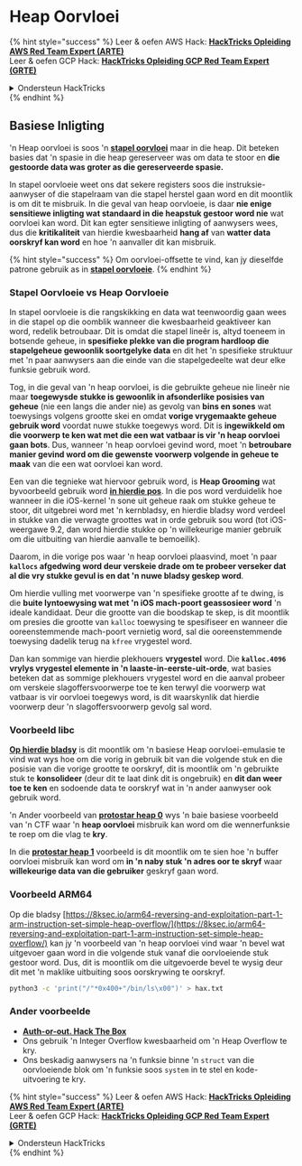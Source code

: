 # Heap Oorvloei

{% hint style="success" %}
Leer & oefen AWS Hack: <img src="/.gitbook/assets/arte.png" alt="" data-size="line">[**HackTricks Opleiding AWS Red Team Expert (ARTE)**](https://training.hacktricks.xyz/courses/arte)<img src="/.gitbook/assets/arte.png" alt="" data-size="line">\
Leer & oefen GCP Hack: <img src="/.gitbook/assets/grte.png" alt="" data-size="line">[**HackTricks Opleiding GCP Red Team Expert (GRTE)**<img src="/.gitbook/assets/grte.png" alt="" data-size="line">](https://training.hacktricks.xyz/courses/grte)

<details>

<summary>Ondersteun HackTricks</summary>

* Kontroleer die [**inskrywingsplanne**](https://github.com/sponsors/carlospolop)!
* **Sluit aan by die** 💬 [**Discord-groep**](https://discord.gg/hRep4RUj7f) of die [**telegram-groep**](https://t.me/peass) of **volg** ons op **Twitter** 🐦 [**@hacktricks\_live**](https://twitter.com/hacktricks\_live)**.**
* **Deel hacktruuks deur PR's in te dien by die** [**HackTricks**](https://github.com/carlospolop/hacktricks) en [**HackTricks Cloud**](https://github.com/carlospolop/hacktricks-cloud) github-opslag.

</details>
{% endhint %}

## Basiese Inligting

'n Heap oorvloei is soos 'n [**stapel oorvloei**](../stack-overflow/) maar in die heap. Dit beteken basies dat 'n spasie in die heap gereserveer was om data te stoor en **die gestoorde data was groter as die gereserveerde spasie.**

In stapel oorvloeie weet ons dat sekere registers soos die instruksie-aanwyser of die stapelraam van die stapel herstel gaan word en dit moontlik is om dit te misbruik. In die geval van heap oorvloeie, is daar **nie enige sensitiewe inligting wat standaard in die heapstuk gestoor word nie** wat oorvloei kan word. Dit kan egter sensitiewe inligting of aanwysers wees, dus die **kritikaliteit** van hierdie kwesbaarheid **hang af** van **watter data oorskryf kan word** en hoe 'n aanvaller dit kan misbruik.

{% hint style="success" %}
Om oorvloei-offsette te vind, kan jy dieselfde patrone gebruik as in [**stapel oorvloeie**](../stack-overflow/#finding-stack-overflows-offsets).
{% endhint %}

### Stapel Oorvloeie vs Heap Oorvloeie

In stapel oorvloeie is die rangskikking en data wat teenwoordig gaan wees in die stapel op die oomblik wanneer die kwesbaarheid geaktiveer kan word, redelik betroubaar. Dit is omdat die stapel lineêr is, altyd toeneem in botsende geheue, in **spesifieke plekke van die program hardloop die stapelgeheue gewoonlik soortgelyke data** en dit het 'n spesifieke struktuur met 'n paar aanwysers aan die einde van die stapelgedeelte wat deur elke funksie gebruik word.

Tog, in die geval van 'n heap oorvloei, is die gebruikte geheue nie lineêr nie maar **toegewysde stukke is gewoonlik in afsonderlike posisies van geheue** (nie een langs die ander nie) as gevolg van **bins en sones** wat toewysings volgens grootte skei en omdat **vorige vrygemaakte geheue gebruik word** voordat nuwe stukke toegewys word. Dit is **ingewikkeld om die voorwerp te ken wat met die een wat vatbaar is vir 'n heap oorvloei gaan bots**. Dus, wanneer 'n heap oorvloei gevind word, moet 'n **betroubare manier gevind word om die gewenste voorwerp volgende in geheue te maak** van die een wat oorvloei kan word.

Een van die tegnieke wat hiervoor gebruik word, is **Heap Grooming** wat byvoorbeeld gebruik word [**in hierdie pos**](https://azeria-labs.com/grooming-the-ios-kernel-heap/). In die pos word verduidelik hoe wanneer in die iOS-kernel 'n sone uit geheue raak om stukke geheue te stoor, dit uitgebrei word met 'n kernbladsy, en hierdie bladsy word verdeel in stukke van die verwagte groottes wat in orde gebruik sou word (tot iOS-weergawe 9.2, dan word hierdie stukke op 'n willekeurige manier gebruik om die uitbuiting van hierdie aanvalle te bemoeilik).

Daarom, in die vorige pos waar 'n heap oorvloei plaasvind, moet 'n paar **`kallocs` afgedwing word deur verskeie drade om te probeer verseker dat al die vry stukke gevul is en dat 'n nuwe bladsy geskep word**.

Om hierdie vulling met voorwerpe van 'n spesifieke grootte af te dwing, is die **buite lyntoewysing wat met 'n iOS mach-poort geassosieer word** 'n ideale kandidaat. Deur die grootte van die boodskap te skep, is dit moontlik om presies die grootte van `kalloc` toewysing te spesifiseer en wanneer die ooreenstemmende mach-poort vernietig word, sal die ooreenstemmende toewysing dadelik terug na `kfree` vrygestel word.

Dan kan sommige van hierdie plekhouers **vrygestel** word. Die **`kalloc.4096` vrylys vrygestel elemente in 'n laaste-in-eerste-uit-orde**, wat basies beteken dat as sommige plekhouers vrygestel word en die aanval probeer om verskeie slagoffersvoorwerpe toe te ken terwyl die voorwerp wat vatbaar is vir oorvloei toegewys word, is dit waarskynlik dat hierdie voorwerp deur 'n slagoffersvoorwerp gevolg sal word.

### Voorbeeld libc

[**Op hierdie bladsy**](https://guyinatuxedo.github.io/27-edit\_free\_chunk/heap\_consolidation\_explanation/index.html) is dit moontlik om 'n basiese Heap oorvloei-emulasie te vind wat wys hoe om die vorig in gebruik bit van die volgende stuk en die posisie van die vorige grootte te oorskryf, dit is moontlik om 'n gebruikte stuk te **konsolideer** (deur dit te laat dink dit is ongebruik) en **dit dan weer toe te ken** en sodoende data te oorskryf wat in 'n ander aanwyser ook gebruik word.

'n Ander voorbeeld van [**protostar heap 0**](https://guyinatuxedo.github.io/24-heap\_overflow/protostar\_heap0/index.html) wys 'n baie basiese voorbeeld van 'n CTF waar 'n **heap oorvloei** misbruik kan word om die wennerfunksie te roep om die vlag te **kry**.

In die [**protostar heap 1**](https://guyinatuxedo.github.io/24-heap\_overflow/protostar\_heap1/index.html) voorbeeld is dit moontlik om te sien hoe 'n buffer oorvloei misbruik kan word om **in 'n naby stuk 'n adres oor te skryf** waar **willekeurige data van die gebruiker** geskryf gaan word.

### Voorbeeld ARM64

Op die bladsy [https://8ksec.io/arm64-reversing-and-exploitation-part-1-arm-instruction-set-simple-heap-overflow/](https://8ksec.io/arm64-reversing-and-exploitation-part-1-arm-instruction-set-simple-heap-overflow/) kan jy 'n voorbeeld van 'n heap oorvloei vind waar 'n bevel wat uitgevoer gaan word in die volgende stuk vanaf die oorvloeiende stuk gestoor word. Dus, dit is moontlik om die uitgevoerde bevel te wysig deur dit met 'n maklike uitbuiting soos oorskrywing te oorskryf.
```bash
python3 -c 'print("/"*0x400+"/bin/ls\x00")' > hax.txt
```
### Ander voorbeelde

* [**Auth-or-out. Hack The Box**](https://7rocky.github.io/en/ctf/htb-challenges/pwn/auth-or-out/)
* Ons gebruik 'n Integer Overflow kwesbaarheid om 'n Heap Overflow te kry.
* Ons beskadig aanwysers na 'n funksie binne 'n `struct` van die oorvloeiende blok om 'n funksie soos `system` in te stel en kode-uitvoering te kry.

{% hint style="success" %}
Leer & oefen AWS Hack: <img src="/.gitbook/assets/arte.png" alt="" data-size="line">[**HackTricks Opleiding AWS Red Team Expert (ARTE)**](https://training.hacktricks.xyz/courses/arte)<img src="/.gitbook/assets/arte.png" alt="" data-size="line">\
Leer & oefen GCP Hack: <img src="/.gitbook/assets/grte.png" alt="" data-size="line">[**HackTricks Opleiding GCP Red Team Expert (GRTE)**<img src="/.gitbook/assets/grte.png" alt="" data-size="line">](https://training.hacktricks.xyz/courses/grte)

<details>

<summary>Ondersteun HackTricks</summary>

* Kyk na die [**inskrywingsplanne**](https://github.com/sponsors/carlospolop)!
* **Sluit aan by die** 💬 [**Discord-groep**](https://discord.gg/hRep4RUj7f) of die [**telegram-groep**](https://t.me/peass) of **volg** ons op **Twitter** 🐦 [**@hacktricks\_live**](https://twitter.com/hacktricks\_live)**.**
* **Deel hacktruuks deur PR's in te dien by die** [**HackTricks**](https://github.com/carlospolop/hacktricks) en [**HackTricks Cloud**](https://github.com/carlospolop/hacktricks-cloud) github-opslag.

</details>
{% endhint %}
